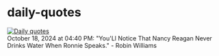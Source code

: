 # daily-quotes
[![Daily quotes](https://github.com/ceepu8/daily-quotes/actions/workflows/daily-quote.yml/badge.svg)](https://github.com/ceepu8/daily-quotes/actions/workflows/daily-quote.yml)<br/>
October 18, 2024 at 04:40 PM: "You'Ll Notice That Nancy Reagan Never Drinks Water When Ronnie Speaks." - Robin Williams
